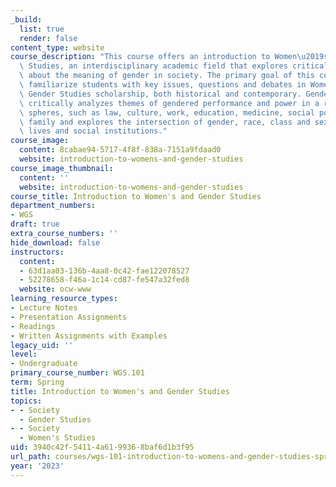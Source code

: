 ```yaml
---
_build:
  list: true
  render: false
content_type: website
course_description: "This course offers an introduction to Women\u2019s and Gender\
  \ Studies, an interdisciplinary academic field that explores critical questions\
  \ about the meaning of gender in society. The primary goal of this course is to\
  \ familiarize students with key issues, questions and debates in Women\u2019s and\
  \ Gender Studies scholarship, both historical and contemporary. Gender scholarship\
  \ critically analyzes themes of gendered performance and power in a range of social\
  \ spheres, such as law, culture, work, education, medicine, social policy and the\
  \ family and explores the intersection of gender, race, class and sexuality in individual\
  \ lives and social institutions."
course_image:
  content: 8cabae94-5717-4f8f-838a-7151a9fdaad0
  website: introduction-to-womens-and-gender-studies
course_image_thumbnail:
  content: ''
  website: introduction-to-womens-and-gender-studies
course_title: Introduction to Women's and Gender Studies
department_numbers:
- WGS
draft: true
extra_course_numbers: ''
hide_download: false
instructors:
  content:
  - 63d1aa03-136b-4aa8-0c42-fae122078527
  - 52278658-f46a-1c14-cd87-fe547a32fed8
  website: ocw-www
learning_resource_types:
- Lecture Notes
- Presentation Assignments
- Readings
- Written Assignments with Examples
legacy_uid: ''
level:
- Undergraduate
primary_course_number: WGS.101
term: Spring
title: Introduction to Women's and Gender Studies
topics:
- - Society
  - Gender Studies
- - Society
  - Women's Studies
uid: 3940c42f-5411-4a61-9936-8baf6d1b3f95
url_path: courses/wgs-101-introduction-to-womens-and-gender-studies-spring-2023
year: '2023'
---
```

